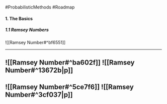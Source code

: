 #ProbabilisticMethods #Roadmap 

#### 1. The Basics
##### 1.1 Ramsey Numbers

![[Ramsey Number#^bf6551]]

---
![[Ramsey Number#^ba602f]]
![[Ramsey Number#^13672b|p]]
---
![[Ramsey Number#^5ce7f6]]
![[Ramsey Number#^3cf037|p]]
---
